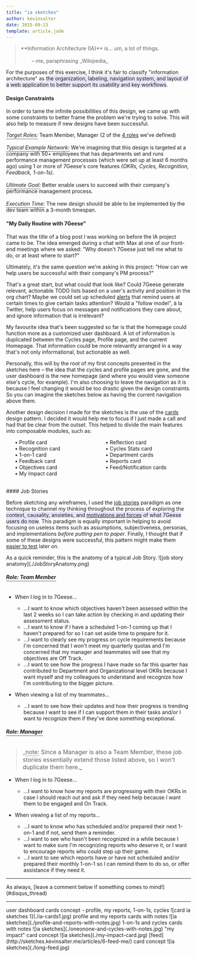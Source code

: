 ```yaml
---
title: "ia sketches"
author: kevinsalter
date: 2015-09-23
template: article.jade
---
```


<blockquote>
    **Information Architecture (IA)** is... um, a lot of things.<br><br>
    <div style="margin-left: 30px;">– me, paraphrasing _Wikipedia_</div>
</blockquote>

For the purposes of this exercise, I think it's fair to classify "information architecture" as <span style="background: lavender;">the organization, labeling, navigation system, and layout of a web application to better support its usability and key workflows</span>.

<span class="more"></span>

#### Design Constraints

In order to tame the infinite possibilities of this design, we came up with some constraints to better frame the problem we're trying to solve.  This will also help to measure if new designs have been successful.

_<span style="border-bottom: 1px solid #555;padding-bottom: 2px;">Target Roles:</span>_ Team Member, Manager (2 of the [4 roles](https://7geese.atlassian.net/wiki/display/PD/Compiled+Workflows) we've defined)<br><br>
_<span style="border-bottom: 1px solid #555;padding-bottom: 2px;">Typical Example Network:</span>_ We're imagining that this design is targeted at a company with 50+ employees that has departments set and runs performance management processes (which were set up at least 6 months ago) using 1 or more of 7Geese's core features _(OKRs, Cycles, Recognition, Feedback, 1-on-1s)_.<br><br>
_<span style="border-bottom: 1px solid #555;padding-bottom: 2px;">Ultimate Goal:</span>_ Better enable users to succeed with their company's performance management process.<br><br>
_<span style="border-bottom: 1px solid #555;padding-bottom: 2px;">Execution Time:</span>_ The new design should be able to be implemented by the dev team within a 3-month timespan.

#### "My Daily Routine with 7Geese"

That was the title of a blog post I was working on before the IA project came to be.  The idea emerged during a chat with Max at one of our front-end meetings where we asked: "Why doesn't 7Geese just tell me what to do, or at least where to start?"

Ultimately, it's the same question we're asking in this project: "How can we help users be successful with their company's PM process?"

That's a great start, but what could that look like?  Could 7Geese generate relevant, actionable TODO lists based on a user's activity and position in the org chart?  Maybe we could set up scheduled [alerts](http://sketches.kevinsalter.me/articles/2-1-on-1-alert/) that remind users at certain times to give certain tasks attention?  Would a "follow model", à la Twitter, help users focus on messages and notifications they care about, and ignore information that is irrelevant?

My favourite idea that's been suggested so far is that the homepage could function more as a customized user dashboard.  A lot of information is duplicated between the Cycles page, Profile page, and the current Homepage.  That information could be more relevantly arranged in a way that's not only informational, but actionable as well.

Personally, this will by the root of my first concepts presented in the sketches here – the idea that the cycles and profile pages are gone, and the user dashboard is the new homepage (and where you would view someone else's cycle, for example).  I'm also choosing to leave the navigation as it is because I feel changing it would be too drastic given the design constraints.  So you can imagine the sketches below as having the current navigation above them.

Another design decision I made for the sketches is the use of the [cards](https://blog.intercom.io/why-cards-are-the-future-of-the-web/) design pattern.  I decided it would help me to focus if I just made a call and had that be clear from the outset.  This helped to divide the main features into composable modules, such as:

<ul style="column-count: 2; -webkit-column-count: 2; -moz-column-count: 2;list-style: none">
    <li>• Profile card</li>
    <li>• Recognition card</li>
    <li>• 1-on-1 card</li>
    <li>• Feedback card</li>
    <li>• Objectives card</li>
    <li>• My Impact card</li>
    <li>• Reflection card</li>
    <li>• Cycles Stats card</li>
    <li>• Department cards</li>
    <li>• Reports card</li>
    <li>• Feed/Notification cards</li>
</ul>
<br>
#### Job Stories

Before sketching any wireframes, I used the [job stories](https://blog.intercom.io/using-job-stories-design-features-ui-ux/) paradigm as one technique to channel my thinking throughout the process of exploring the <span style="background: lavender;">context, causality, anxieties, and [motivations and forces](https://medium.com/the-job-to-be-done/5-tips-for-writing-a-job-story-7c9092911fc9#21ab) of what 7Geese users do now</span>.  This paradigm is equally important in helping to avoid focusing on useless items such as assumptions, subjectiveness, personas, and implementations _before putting pen to paper_.  Finally, I thought that if some of these designs were successful, this pattern might make them [easier to test](https://robots.thoughtbot.com/test-driven-product-design) later on.

<span class="annotation">
    As a quick reminder, this is the anatomy of a typical Job Story.
</span>
![job story anatomy](./JobStoryAnatomy.png)

##### <span style="display: inline-block;border-bottom: 1px solid #555;padding-bottom: 2px;margin-bottom: 10px;">Role: Team Member</span>

- When I log in to 7Geese...
    - ...I want to know which objectives haven't been assessed within the last 2 weeks so I can take action by checking in and updating their assessment status.
    - ...I want to know if I have a scheduled 1-on-1 coming up that I haven't prepared for so I can set aside time to prepare for it.
    - ...I want to clearly see my progress on cycle requirements because I'm concerned that I won't meet my quarterly quotas and I'm concerned that my manager and teammates will see that my objectives are Off Track.
    - ...I want to see how the progress I have made so far this quarter has contributed to Department and Organizational level OKRs because I want myself and my colleagues to understand and recognize how I'm contributing to the bigger picture.

- When viewing a list of my teammates...
    - ...I want to see how their updates and how their progress is trending because I want to see if I can support them in their tasks and/or I want to recognize them if they've done something exceptional.

##### <span style="display: inline-block;border-bottom: 1px solid #555;padding-bottom: 2px;margin-bottom: 10px;">Role: Manager</span>

<blockquote style="font-size: 16px;">
_<span style="display: inline-block;border-bottom: 1px solid #999;">note:</span> Since a Manager is also a Team Member, these job stories essentially extend those listed above, so I won't duplicate them here._
</blockquote>

- When I log in to 7Geese...
    - ...I want to know how my reports are progressing with their OKRs in case I should reach out and ask if they need help because I want them to be engaged and On Track.

- When viewing a list of my reports...
    - ...I want to know who has scheduled and/or prepared their next 1-on-1 and if not, send them a reminder.
    - ...I want to see who hasn't been recognized in a while because I want to make sure I'm recognizing reports who deserve it, or I want to encourage reports who could step up their game.
    - ...I want to see which reports have or have not scheduled and/or prepared their monthly 1-on-1 so I can remind them to do so, or offer assistance if they need it.

<hr>
As always, [leave a comment below if something comes to mind!](#disqus_thread)
<hr>

<p class="article-end"></p>

<span class="annotation">
    user dashboard cards concept - profile, my reports, 1-on-1s, cycles
</span>
![card ia sketches 1](./ia-cards1.jpg)

<span class="annotation">
    profile and my reports cards with notes
</span>
![ia sketches](./profile-and-reports-with-notes.jpg)

<span class="annotation">
    1-on-1s and cycles cards with notes
</span>
![ia sketches](./oneonone-and-cycles-with-notes.jpg)

<span class="annotation">
    "my impact" card concept
</span>
![ia sketches](./my-impact-card.jpg)

<span class="annotation">
    [feed](http://sketches.kevinsalter.me/articles/6-feed-me/) card concept
</span>
![ia sketches](./long-feed.jpg)
